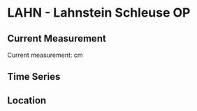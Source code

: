 # LAHN - Lahnstein Schleuse OP

## Current Measurement

Current measurement: <Value topic="rivers/pegel-online/LAHN/Lahnstein-Schleuse-OP/measurementValue"/> cm

## Time Series

<TimeSeries topic="rivers/pegel-online/LAHN/Lahnstein-Schleuse-OP/measurementValue" period="week" />

## Location

<WorldMap>
  <Marker lat="50.30789412970018" lon="7.616499730373" labelTopic="rivers/pegel-online/LAHN/Lahnstein-Schleuse-OP/measurementValue" />
</WorldMap>
